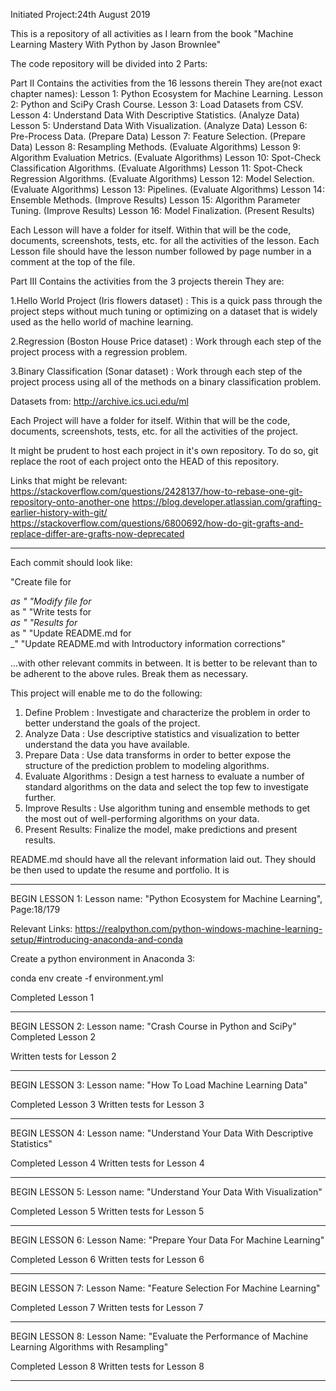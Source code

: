 Initiated Project:24th August 2019

This is a repository of all activities as I learn from the book "Machine Learning Mastery With Python by Jason Brownlee"

The code repository will be divided into 2 Parts:

Part II
Contains the activities from the 16 lessons therein
They are(not exact chapter names):
Lesson 1: Python Ecosystem for Machine Learning.
Lesson 2: Python and SciPy Crash Course.
Lesson 3: Load Datasets from CSV.
Lesson 4: Understand Data With Descriptive Statistics. (Analyze Data)
Lesson 5: Understand Data With Visualization. (Analyze Data)
Lesson 6: Pre-Process Data. (Prepare Data)
Lesson 7: Feature Selection. (Prepare Data)
Lesson 8: Resampling Methods. (Evaluate Algorithms)
Lesson 9: Algorithm Evaluation Metrics. (Evaluate Algorithms)
Lesson 10: Spot-Check Classification Algorithms. (Evaluate Algorithms)
Lesson 11: Spot-Check Regression Algorithms. (Evaluate Algorithms)
Lesson 12: Model Selection. (Evaluate Algorithms)
Lesson 13: Pipelines. (Evaluate Algorithms)
Lesson 14: Ensemble Methods. (Improve Results)
Lesson 15: Algorithm Parameter Tuning. (Improve Results)
Lesson 16: Model Finalization. (Present Results)

Each Lesson will have a folder for itself. Within that will be the code, documents, screenshots, tests, etc. for all the activities of the lesson. Each Lesson file should have the lesson number followed by page number in a comment at the top of the file.

Part III
Contains the activities from the 3 projects therein
They are:

1.Hello World Project (Iris flowers dataset) : This is a quick pass through the project steps
without much tuning or optimizing on a dataset that is widely used as the hello world of
machine learning.

2.Regression (Boston House Price dataset) : Work through each step of the project process
with a regression problem.

3.Binary Classification (Sonar dataset) : Work through each step of the project process
using all of the methods on a binary classification problem.

Datasets from: http://archive.ics.uci.edu/ml

Each Project will have a folder for itself. Within that will be the code, documents, screenshots, tests, etc. for all the activities of the project.

It might be prudent to host each project in it's own repository. To do so, git replace the root of each project onto the HEAD of this repository.

Links that might be relevant:
https://stackoverflow.com/questions/2428137/how-to-rebase-one-git-repository-onto-another-one
https://blog.developer.atlassian.com/grafting-earlier-history-with-git/
https://stackoverflow.com/questions/6800692/how-do-git-grafts-and-replace-differ-are-grafts-now-deprecated



_____________________________________________________________________________________________________________________


Each commit should look like:

"Create file for <lesson>_<section>_<useCase>_<date> as <fileName>"
"Modify file for <lesson>_<section>_<useCase>_<date> as <fileName>"
"Write tests for <lesson>_<section>_<useCase>_<date> as <fileName>"
"Results for <lesson>_<section>_<useCase>_<date> as <fileName>"
"Update README.md for <lesson>_<section>_<useCase>_<date>"
"Update README.md with Introductory information corrections"

...with other relevant commits in between. It is better to be relevant than to be adherent to the above rules. Break them as necessary.


This project will enable me to do the following:
1. Define Problem : Investigate and characterize the problem in order to better understand
the goals of the project.
2. Analyze Data : Use descriptive statistics and visualization to better understand the data
you have available.
3. Prepare Data : Use data transforms in order to better expose the structure of the
prediction problem to modeling algorithms.
4. Evaluate Algorithms : Design a test harness to evaluate a number of standard algorithms
on the data and select the top few to investigate further.
5. Improve Results : Use algorithm tuning and ensemble methods to get the most out of
well-performing algorithms on your data.
6. Present Results: Finalize the model, make predictions and present results.

README.md should have all the relevant information laid out. They should be then used to update the resume and portfolio. It is 

_____________________________________________________________________________________________________________________


BEGIN LESSON 1:
Lesson name: "Python Ecosystem for Machine Learning", Page:18/179

Relevant Links:
 https://realpython.com/python-windows-machine-learning-setup/#introducing-anaconda-and-conda

 Create a python environment in Anaconda 3:

 conda env create -f environment.yml

 Completed Lesson 1
 


_____________________________________________________________________________________________________________________


BEGIN LESSON 2:
Lesson name: "Crash Course in Python and SciPy"
Completed Lesson 2

Written tests for Lesson 2


_____________________________________________________________________________________________________________________

BEGIN LESSON 3:
Lesson name: "How To Load Machine Learning Data"

Completed Lesson 3
Written tests for Lesson 3

_____________________________________________________________________________________________________________________

BEGIN LESSON 4:
Lesson name: "Understand Your Data With Descriptive Statistics"

Completed Lesson 4
Written tests for Lesson 4

_____________________________________________________________________________________________________________________

BEGIN LESSON 5:
Lesson name: "Understand Your Data With Visualization"

Completed Lesson 5
Written tests for Lesson 5

_____________________________________________________________________________________________________________________

BEGIN LESSON 6:
Lesson Name: "Prepare Your Data For Machine Learning"

Completed Lesson 6
Written tests for Lesson 6

_____________________________________________________________________________________________________________________

BEGIN LESSON 7:
Lesson Name: "Feature Selection For Machine Learning"

Completed Lesson 7
Written tests for Lesson 7

_____________________________________________________________________________________________________________________

BEGIN LESSON 8:
Lesson Name: "Evaluate the Performance of Machine Learning Algorithms with Resampling"

Completed Lesson 8
Written tests for Lesson 8

_____________________________________________________________________________________________________________________

